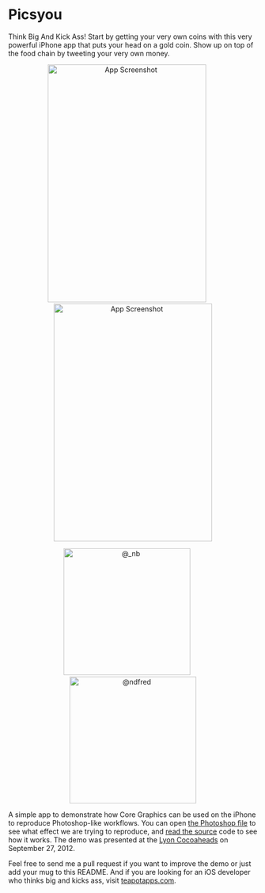 Picsyou
=======

Think Big And Kick Ass!
Start by getting your very own coins with this very powerful iPhone app that puts your head on a gold coin.
Show up on top of the food chain by tweeting your very own money.

<p align="center">
<img alt="App Screenshot" src="https://raw.github.com/ndfred/picsyou/master/Artwork/Home.png" width="320px" height="480px">
&nbsp;&nbsp;&nbsp;&nbsp;&nbsp;
<img alt="App Screenshot" src="https://raw.github.com/ndfred/picsyou/master/Artwork/Tweet.png" width="320px" height="480px">
</p>

<p align="center">
<a href="http://twitter.com/_nb/status/251597691769987072/photo/1"><img alt="@_nb" src="http://pbs.twimg.com/media/A33axISCIAAlQQF.jpg" width="256px" height="256px"></a>
&nbsp;&nbsp;&nbsp;&nbsp;&nbsp;
<a href="http://twitter.com/_nb/status/251597691769987072/photo/1"><img alt="@ndfred" src="http://pbs.twimg.com/media/A33ViemCEAAPi2F.jpg" width="256px" height="256px"></a>
</p>

A simple app to demonstrate how Core Graphics can be used on the iPhone to reproduce Photoshop-like workflows.
You can open [the Photoshop file](https://github.com/ndfred/picsyou/raw/master/Artwork/Coin.psd) to see what effect we are trying to reproduce, and [read the source](https://github.com/ndfred/picsyou/blob/master/Source/ViewController.m#L94) code to see how it works.
The demo was presented at the [Lyon Cocoaheads](http://cocoaheads.fr/2012/09/lyon-session-du-27-septembre-2012/) on September 27, 2012.

Feel free to send me a pull request if you want to improve the demo or just add your mug to this README.
And if you are looking for an iOS developer who thinks big and kicks ass, visit [teapotapps.com](https://teapotapps.com/).
